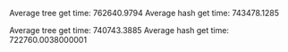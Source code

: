 Average tree get time: 762640.9794
Average hash get time: 743478.1285

Average tree get time: 740743.3885
Average hash get time: 722760.0038000001